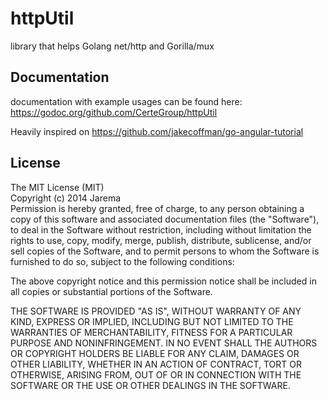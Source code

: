 httpUtil
========

library that helps Golang net/http and Gorilla/mux 

## Documentation

documentation with example usages can be found here:
https://godoc.org/github.com/CerteGroup/httpUtil

Heavily inspired on https://github.com/jakecoffman/go-angular-tutorial


## License

The MIT License (MIT)  
Copyright (c) 2014 Jarema  
Permission is hereby granted, free of charge, to any person obtaining a copy
of this software and associated documentation files (the "Software"), to deal
in the Software without restriction, including without limitation the rights
to use, copy, modify, merge, publish, distribute, sublicense, and/or sell
copies of the Software, and to permit persons to whom the Software is
furnished to do so, subject to the following conditions:

The above copyright notice and this permission notice shall be included in all
copies or substantial portions of the Software.

THE SOFTWARE IS PROVIDED "AS IS", WITHOUT WARRANTY OF ANY KIND, EXPRESS OR
IMPLIED, INCLUDING BUT NOT LIMITED TO THE WARRANTIES OF MERCHANTABILITY,
FITNESS FOR A PARTICULAR PURPOSE AND NONINFRINGEMENT. IN NO EVENT SHALL THE
AUTHORS OR COPYRIGHT HOLDERS BE LIABLE FOR ANY CLAIM, DAMAGES OR OTHER
LIABILITY, WHETHER IN AN ACTION OF CONTRACT, TORT OR OTHERWISE, ARISING FROM,
OUT OF OR IN CONNECTION WITH THE SOFTWARE OR THE USE OR OTHER DEALINGS IN THE
SOFTWARE.
